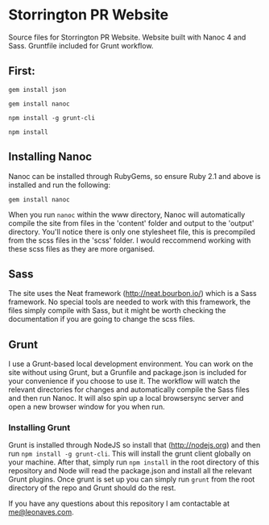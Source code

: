 # Storrington PR Website
Source files for Storrington PR Website. Website built with Nanoc 4 and Sass. Gruntfile included for Grunt workflow.

## First:

`gem install json`

`gem install nanoc`

`npm install -g grunt-cli`

`npm install`

## Installing Nanoc
Nanoc can be installed through RubyGems, so ensure Ruby 2.1 and above is installed and run the following:

`gem install nanoc`

When you run `nanoc` within the www directory, Nanoc will automatically compile the site from files in the 'content' folder and output to the 'output' directory. You'll notice there is only one stylesheet file, this is precompiled from the scss files in the 'scss' folder. I would reccommend working with these scss files as they are more organised.

## Sass
The site uses the Neat framework (http://neat.bourbon.io/) which is a Sass framework. No special tools are needed to work with this framework, the files simply compile with Sass, but it might be worth checking the documentation if you are going to change the scss files.

## Grunt
I use a Grunt-based local development environment. You can work on the site without using Grunt, but a Grunfile and package.json is included for your convenience if you choose to use it. The workflow will watch the relevant directories for changes and automatically compile the Sass files and then run Nanoc. It will also spin up a local browsersync server and open a new browser window for you when run.

### Installing Grunt
Grunt is installed through NodeJS so install that (http://nodejs.org) and then run `npm install -g grunt-cli`. This will install the grunt client globally on your machine. After that, simply run `npm install` in the root directory of this repository and Node will read the package.json and install all the relevant Grunt plugins. Once grunt is set up you can simply run `grunt` from the root directory of the repo and Grunt should do the rest.

If you have any questions about this repository I am contactable at me@leonaves.com.
